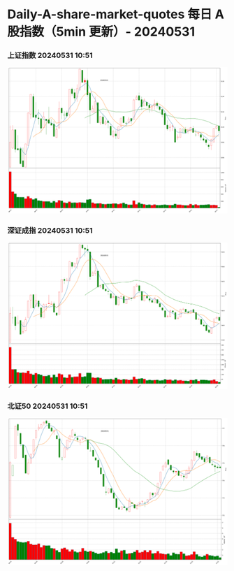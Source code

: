 
# Daily-A-share-market-quotes 每日 A 股指数（5min 更新）- 20240531

### 上证指数 20240531 10:51
![](./fig/2024/5/20240531-sh000001.png)

### 深证成指 20240531 10:51
![](./fig/2024/5/20240531-sz399001.png)

### 北证50 20240531 10:51
![](./fig/2024/5/20240531-bj899050.png)
